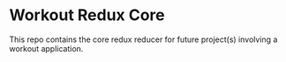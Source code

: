 # Workout Redux Core

This repo contains the core redux reducer for future project(s) involving a workout application.

